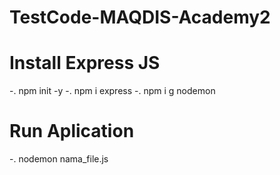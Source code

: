 # TestCode-MAQDIS-Academy2

# Install Express JS

-. npm init -y -. npm i express -. npm i g nodemon

# Run Aplication

-. nodemon nama_file.js
